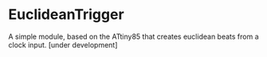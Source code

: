 # EuclideanTrigger
A simple module, based on the ATtiny85 that creates euclidean beats from a clock input. [under development]
